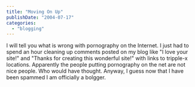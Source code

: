 ```yaml
---
title: "Moving On Up"
publishDate: "2004-07-17"
categories: 
  - "blogging"
---
```


I will tell you what is wrong with pornography on the Internet. I just had to spend an hour cleaning up comments posted on my blog like "I love your site!" and "Thanks for creating this wonderful site!" with links to tripple-x locations. Apparently the people putting pornography on the net are not nice people. Who would have thought. Anyway, I guess now that I have been spammed I am officially a bolgger.
